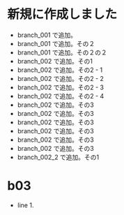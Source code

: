 # 新規に作成しました
  - branch_001 で追加。
  - branch_001 で追加。その２
  - branch_001 で追加。その２の２
  - branch_002 で追加。その1
  - branch_002 で追加。その2 - 1
  - branch_002 で追加。その2 - 2
  - branch_002 で追加。その2 - 3
  - branch_002 で追加。その2 - 4
  - branch_002 で追加。その3
  - branch_002 で追加。その3
  - branch_002 で追加。その3
  - branch_002 で追加。その3
  - branch_002 で追加。その3
  - branch_002 で追加。その3
  - branch_002_2 で追加。その1
# b03
  - line 1.


